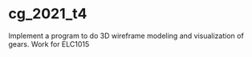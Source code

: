# cg_2021_t4
Implement a program to do 3D wireframe modeling and visualization of gears. Work for ELC1015
